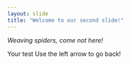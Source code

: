 ```yaml
---
layout: slide
title: "Welcome to our second slide!"
---
```


*Weaving spiders, come not here!*

Your test
Use the left arrow to go back!
